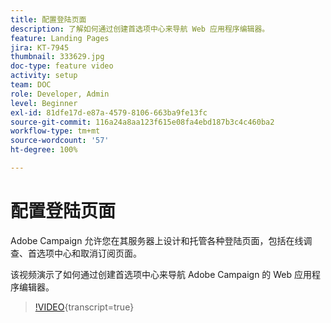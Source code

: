 ```yaml
---
title: 配置登陆页面
description: 了解如何通过创建首选项中心来导航 Web 应用程序编辑器。
feature: Landing Pages
jira: KT-7945
thumbnail: 333629.jpg
doc-type: feature video
activity: setup
team: DOC
role: Developer, Admin
level: Beginner
exl-id: 81dfe17d-e87a-4579-8106-663ba9fe13fc
source-git-commit: 116a24a8aa123f615e08fa4ebd187b3c4c460ba2
workflow-type: tm+mt
source-wordcount: '57'
ht-degree: 100%

---
```


# 配置登陆页面

Adobe Campaign 允许您在其服务器上设计和托管各种登陆页面，包括在线调查、首选项中心和取消订阅页面。

该视频演示了如何通过创建首选项中心来导航 Adobe Campaign 的 Web 应用程序编辑器。

>[!VIDEO](https://video.tv.adobe.com/v/3450224?quality=12&learn=on&captions=chi_hans){transcript=true}
